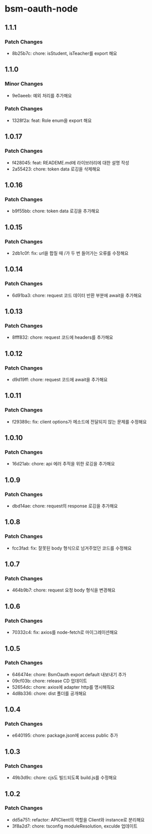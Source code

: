 # bsm-oauth-node

## 1.1.1

### Patch Changes

- 8b25b7c: chore: isStudent, isTeacher를 export 해요

## 1.1.0

### Minor Changes

- 9e0aeeb: 예외 처리를 추가해요

### Patch Changes

- 1328f2a: feat: Role enum을 export 해요

## 1.0.17

### Patch Changes

- f428045: feat: READEME.md에 라이브러리에 대한 설명 작성
- 2a55423: chore: token data 로깅을 삭제해요

## 1.0.16

### Patch Changes

- b9f55bb: chore: token data 로깅을 추가해요

## 1.0.15

### Patch Changes

- 2db1c0f: fix: url을 합칠 때 /가 두 번 들어가는 오류를 수정해요

## 1.0.14

### Patch Changes

- 6d91ba3: chore: request 코드 데이터 반환 부분에 await을 추가해요

## 1.0.13

### Patch Changes

- 8fff832: chore: request 코드에 headers를 추가해요

## 1.0.12

### Patch Changes

- d9d19ff: chore: request 코드에 await을 추가해요

## 1.0.11

### Patch Changes

- f29389c: fix: client options가 메소드에 전달되지 않는 문제를 수정해요

## 1.0.10

### Patch Changes

- 16d21ab: chore: api 에러 추적을 위한 로깅을 추가해요

## 1.0.9

### Patch Changes

- dbd14ae: chore: request의 response 로깅을 추가해요

## 1.0.8

### Patch Changes

- fcc3fad: fix: 잘못된 body 형식으로 넘겨주었던 코드를 수정해요

## 1.0.7

### Patch Changes

- 464b9b7: chore: request 요청 body 형식을 변경해요

## 1.0.6

### Patch Changes

- 70332c4: fix: axios를 node-fetch로 마이그레이션해요

## 1.0.5

### Patch Changes

- 646474e: chore: BsmOauth export default 내보내기 추가
- 09cf03b: chore: release CD 업데이트
- 52654dc: chore: axios에 adapter http를 명시해줘요
- 4d8b336: chore: dist 폴더를 공개해요

## 1.0.4

### Patch Changes

- e640195: chore: package.json에 access public 추가

## 1.0.3

### Patch Changes

- 49b3d9c: chore: cjs도 빌드되도록 build.js를 수정해요

## 1.0.2

### Patch Changes

- dd5a751: refactor: APIClient의 역할을 Client와 instance로 분리해요
- 3f8a2d7: chore: tsconfig moduleResolution, exculde 업데이트
